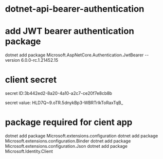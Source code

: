 # dotnet-api-bearer-authentication

# add JWT bearer authentication package

dotnet add package Microsoft.AspNetCore.Authentication.JwtBearer --version 6.0.0-rc.1.21452.15

# client secret

secret ID:3b442ed2-8a20-4a10-a2c7-ce20f7e8cb8b

secret value: HLD7Q~9.oTR.5dnykBp3-WBRTrIkToRaxTqB_

# package required for cient app

dotnet add package Microsoft.extensions.configuration
dotnet add package Microsoft.extensions.configuration.Binder
dotnet add package Microsoft.extensions.configuration.Json
dotnet add package Microsoft.Identity.Client